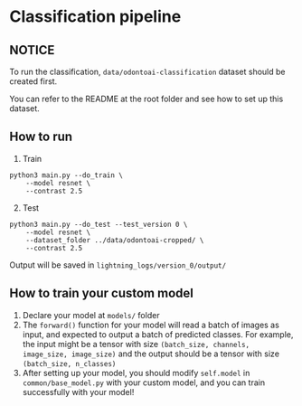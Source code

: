 # Classification pipeline

## NOTICE
To run the classification, `data/odontoai-classification` dataset should be created first.

You can refer to the README at the root folder and see how to set up this dataset.


## How to run
1. Train
```
python3 main.py --do_train \
    --model resnet \
    --contrast 2.5
```
2. Test
```
python3 main.py --do_test --test_version 0 \
    --model resnet \
    --dataset_folder ../data/odontoai-cropped/ \
    --contrast 2.5
```
Output will be saved in `lightning_logs/version_0/output/`


## How to train your custom model
1. Declare your model at `models/` folder
2. The `forward()` function for your model will read a batch of images as input, and expected to output a batch of predicted classes. For example, the input might be a tensor with size `(batch_size, channels, image_size, image_size)` and the output should be a tensor with size `(batch_size, n_classes)`
3. After setting up your model, you should modify `self.model` in `common/base_model.py` with your custom model, and you can train successfully with your model!
